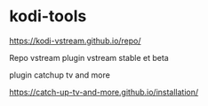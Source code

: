 # kodi-tools


https://kodi-vstream.github.io/repo/

Repo vstream
plugin vstream stable et beta

plugin catchup tv and more

https://catch-up-tv-and-more.github.io/installation/
